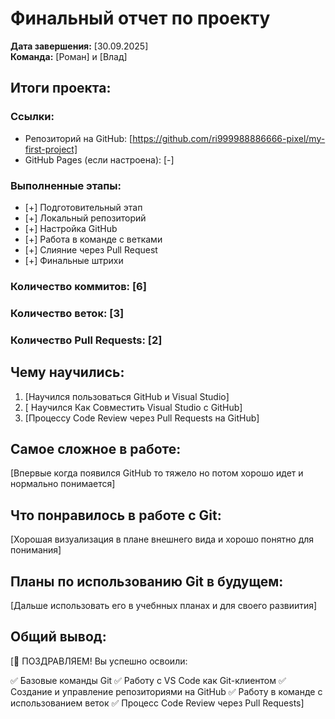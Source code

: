 # Финальный отчет по проекту

**Дата завершения:** [30.09.2025]  
**Команда:** [Роман] и [Влад]

## Итоги проекта:

### Ссылки:
- Репозиторий на GitHub: [https://github.com/ri999988886666-pixel/my-first-project]
- GitHub Pages (если настроена): [-]

### Выполненные этапы:
- [+] Подготовительный этап
- [+] Локальный репозиторий
- [+] Настройка GitHub
- [+] Работа в команде с ветками
- [+] Слияние через Pull Request
- [+] Финальные штрихи

### Количество коммитов: [6]
### Количество веток: [3]
### Количество Pull Requests: [2]

## Чему научились:
1. [Научился пользоваться GitHub и Visual Studio]
2. [ Научился Как Совместить Visual Studio с GitHub]
3. [Процессу Code Review через Pull Requests на GitHub]

## Самое сложное в работе:
[Впервые когда появился GitHub то тяжело но потом хорошо идет и нормально понимается]

## Что понравилось в работе с Git:
[Хорошая визуализация в плане внешнего вида и хорошо понятно для понимания]

## Планы по использованию Git в будущем:
[Дальше использовать его в учебнных планах и для своего развиития]

## Общий вывод:
[🎉 ПОЗДРАВЛЯЕМ!
Вы успешно освоили:

✅ Базовые команды Git
✅ Работу с VS Code как Git-клиентом
✅ Создание и управление репозиториями на GitHub
✅ Работу в команде с использованием веток
✅ Процесс Code Review через Pull Requests]

